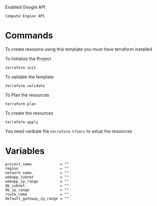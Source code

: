 Enabled Google API

`Compute Engine API`

# Commands

To create resource using this template you must have terraform installed 

To Initialize the Project

`terraform init`

To validate the template

`terraform validate`

To Plan the resources

`terraform plan`

To create the resources

`terraform apply`

You need varibale file `terraform.tfvars` to setup the resources

# Variables

```
project_name             = ""
region                   = ""
network_name             = ""
webapp_subnet            = ""
webapp_ip_range          = ""
db_subnet                = ""
db_ip_range              = ""
route_name               = ""
default_gateway_ip_range = ""
```
